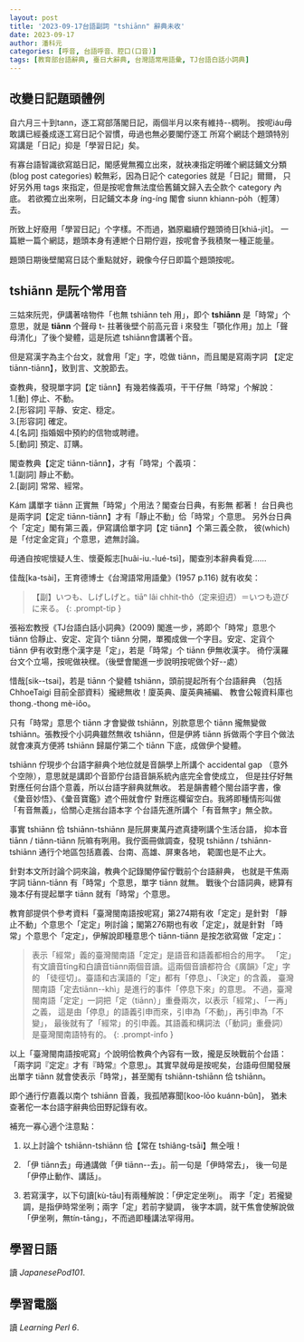 ```yaml
---
layout: post
title: '2023-09-17台語副詞 "tshiānn" 辭典未收'
date: 2023-09-17
author: 潘科元
categories: [呼音, 台語呼音、腔口(口音)]
tags: [教育部台語辭典, 臺日大辭典, 台灣語常用語彙, TJ台語白話小詞典]
---
```

## 改變日記題頭體例

自六月三十到tann，逐工寫部落閣日記，兩個半月以來有維持\--椆咧。
按呢iáu毋敢講已經養成逐工寫日記个習慣，毋過也無必要閣佇逐工
所寫个網誌个題頭特別寫講是「日記」抑是「學習日記」矣。

有寡台語智識欲寫踮日記，閣感覺無獨立出來，就袂凍指定明確个網誌鋪文分類
(blog post categories) 較無彩，因為日記个 categories 就是「日記」爾爾，
只好另外用 tags 來指定，但是按呢會無法度佮舊鋪文歸入去仝款个 category 內底。
若欲獨立出來咧，日記鋪文本身 íng-íng 閣會 siunn khiann-po̍h（輕薄）去。

所致上好廢用「學習日記」个字樣。不而過，猶原繼續佇題頭徛日[khiā-ji̍t]。
一篇紲一篇个網誌，題頭本身有連紲个日期佇遐，按呢會予我積聚一種正能量。

題頭日期後壁閣寫日誌个重點就好，親像今仔日即篇个題頭按呢。

## tshiānn 是阮个常用音

三姑來阮兜，伊講著啥物件「也無 tshiānn teh 用」，即个 **tshiānn**
是「時常」个意思，就是 **tiānn** 个聲母 t- 拄著後壁个前高元音 i
來發生「顎化作用」加上「聲母清化」了後个變體，這是阮遮 tshiānn會講著个音。

但是寫漢字為主个台文，就會用「定」字，唸做 tiānn，而且閣是寫兩字詞
【定定 tiānn-tiānn】，致到言、文脫節去。

查教典，發現單字詞【定 tiānn】有幾若條義項，干干仔無「時常」个解說：  
1.[動] 停止、不動。  
2.[形容詞] 平靜、安定、穏定。  
3.[形容詞] 確定。  
4.[名詞] 指婚姻中預約的信物或聘禮。  
5.[動詞] 預定、訂購。

閣查教典【定定 tiānn-tiānn】，才有「時常」个義項：  
1.[副詞] 靜止不動。  
2.[副詞] 常常、經常。

Kám 講單字 tiānn 正實無「時常」个用法？閣查台日典，有影無 都著！
台日典也是兩字詞【定定 tiānn-tiānn】才有「靜止不動」佮「時常」个意思。
另外台日典个「定定」閣有第三義，伊寫講佮單字詞【定 tiānn】个第三義仝款，
彼(which)是「付定金定貨」个意思，遮無討論。

毋通自按呢懷疑人生、懷憂餒志[huâi-iu.-lué-tsì]，閣查別本辭典看覓……

佳哉[ka-tsài]，王育德博士《台灣語常用語彙》(1957 p.116) 就有收矣：

> 【副】いつも、しげしげと。tiāⁿ lâi chhit-thô（定来𨑨迌）＝いつも遊びに来る。
{: .prompt-tip }

張裕宏教授《TJ台語白話小詞典》(2009) 閣進一步，將即个「時常」意思个 tiānn
佮靜止、安定、定貨个 tiānn 分開，單獨成做一个字目。安定、定貨个 tiānn
伊有收對應个漢字是「定」，若是「時常」个 tiānn 伊無收漢字。
徛佇漢羅台文个立場，按呢做袂䆀。（後壁會閣進一步說明按呢做个好\--處）

惜哉[sik\--tsai]，若是 tiānn 个變體 tshiānn，頭前提起所有个台語辭典
（包括 ChhoeTaigi 目前全部資料）攏總無收！廈英典、廈英典補編、
教會公報資料庫也 thong.-thong mè-iôo。

只有「時常」意思个 tiānn 才會變做 tshiānn，別款意思个 tiānn 攏無變做
tshiānn。張教授个小詞典雖然無收 tshiānn，但是伊將 tiānn 拆做兩个字目个做法
就會凍真方便將 tshiānn 歸屬佇第二个 tiānn 下底，成做伊个變體。

tshiānn 佇現步个台語字辭典个地位就是音韻學上所講个 accidental gap
（意外个空隙），意思就是講即个音節佇台語音韻系統內底完全會使成立，
但是拄仔好無對應任何台語个意義，所以台語字辭典就無收。
若是韻書體个閩台語字書，像《彙音妙悟》、《彙音寶鑑》遮个冊就會佇
對應迄欄留空白。我將即種情形叫做「有音無義」，佮關心走揣台語本字
个台語先進所講个「有音無字」無仝款。

事實 tshiānn 佮 tshiānn-tshiānn 是阮屏東萬丹遮真捷咧講个生活台語，
抑本音 tiānn / tiānn-tiānn 阮嘛有咧用。我佇面冊做調查，發現
tshiānn / tshiānn-tshiānn 通行个地區包括嘉義、台南、高雄、屏東各地，
範圍也是不止大。

針對本文所討論个詞來論，教典个記錄閣停留佇戰前个台語辭典，
也就是干焦兩字詞 tiānn-tiānn 有「時常」个意思，單字 tiānn 就無。
戰後个台語詞典，總算有幾本仔有提起單字 tiānn 就有「時常」个意思。

教育部提供个參考資料「臺灣閩南語按呢寫」第274期有收「定定」是針對
「靜止不動」个意思个「定定」咧討論；閣第276期也有收「定定」，就是針對
「時常」个意思个「定定」，伊解說即種意思个 tiānn-tiānn 是按怎欲寫做「定定」：

> 表示「經常」義的臺灣閩南語「定定」是語音和語義都相合的用字。
「定」有文讀音tīng和白讀音tiānn兩個音讀。這兩個音讀都符合《廣韻》「定」字的
「徒徑切」。臺語和古漢語的「定」都有「停息」、「決定」的含義，
臺灣閩南語「定去tiānn--khì」是進行的事件「停息下來」的意思。
不過，臺灣閩南語「定定」一詞把「定（tiānn）」重疊兩次，以表示「經常」、「一再」之義，
這是由「停息」的語義引申而來，引申為「不動」，再引申為「不變」，
最後就有了「經常」的引申義。其語義和構詞法（「動詞」重疊詞）是臺灣閩南語特有的。
{: .prompt-info }

以上「臺灣閩南語按呢寫」个說明佮教典个內容有一致，攏是反映戰前个台語：
「兩字詞『定定』才有『時常』个意思」。其實早就毋是按呢矣，台語毋但閣發展出單字
tiānn 就會使表示「時常」，甚至閣有 tshiānn-tshiānn 佮 tshiānn。

即个通行佇嘉義以南个 tshiānn 音義，我孤陋寡聞[koo-lōo kuánn-bûn]，
猶未查著佗一本台語字辭典佮田野記錄有收。

補充一寡心適个注意點：

1. 以上討論个 tshiānn-tshiānn 佮【常在 tshiâng-tsāi】無仝哦！

2. 「伊 tiānn去」毋通講做「伊 tiānn\--去」。前一句是「伊時常去」，
後一句是「伊停止動作、講話」。

3. 若寫漢字，以下句讀[kù-tāu]有兩種解說：「伊定定坐咧」。
兩字「定」若攏變調，是指伊時常坐咧；兩字「定」若前字變調，
後字本調，就干焦會使解說做「伊坐咧，無tín-tāng」，不而過即種講法罕得用。

## 學習日語

讀 *JapanesePod101*.

## 學習電腦

讀 *Learning Perl 6*.
